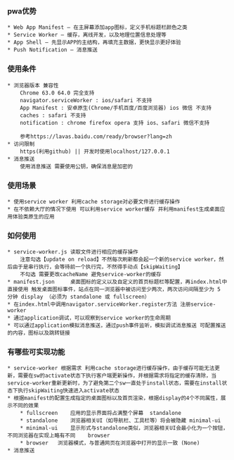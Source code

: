 ### pwa优势
	* Web App Manifest – 在主屏幕添加app图标，定义手机标题栏颜色之类
	* Service Worker – 缓存，离线开发，以及地理位置信息处理等
	* App Shell – 先显示APP的主结构，再填充主数据，更快显示更好体验
	* Push Notification – 消息推送

### 使用条件
	* 浏览器版本 兼容性
		Chrome 63.0 64.0 完全支持
		navigator.serviceWorker : ios/safari 不支持
		App Manifest : 安卓原生(Chrome/手机百度/百度浏览器) ios 微信 不支持
		caches : safari 不支持
		notification : chrome firefox opera 支持 ios、safari 微信不支持

		参考https://lavas.baidu.com/ready/browser?lang=zh
	* 访问限制
		https(利用github) || 开发时使用localhost/127.0.0.1
	* 消息推送
		使用消息推送 需要使用公钥，确保消息是加密的

### 使用场景
	* 使用service worker 利用cache storage对必要文件进行缓存操作
	* 在不依赖大厅的情况下使用 可以利用service worker缓存 并利用manifest生成桌面应用体验类原生的应用

### 如何使用
	* service-worker.js 读取文件进行相应的缓存操作  
		注意勾选【update on reload】不然每次刷新都会起一个新的service worker，然后由于是串行执行，会等待前一个执行完，不然得手动点【skipWaiting】
		不勾选 需要更改cacheName 避免service-worker的缓存
	* manifest.json     桌面图标的定义以及自定义的首页标题栏等配置，再index.html中直接使用 触发桌面图标事件，站点在同一浏览器中被访问至少两次，两次访问间隔至少为 5 分钟 display （必须为 standalone 或 fullscreen）
	* 在index.html中调用navigator.serviceWorker.register方法 注册service-worker
	* 通过application调试，可以观察到service worker的生命周期
	* 可以通过application模拟消息推送，通过push事件监听，模拟调试消息推送 可配置推送的内容，图标以及跳转链接

### 有哪些可实现功能	
	* service-worker 根据需求 利用cache storage进行缓存操作，由于缓存可能无法更新，需要在sw的activate状态下执行客户端更新操作，并根据需求将指定的缓存清除，当service-worker重新更新时，为了避免第二个sw一直处于install状态，需要在install状态下执行skipWaiting快速进入activate状态
	* 根据manifest的配置生成指定的桌面图标以及首页渲染，根据display的4个不同属性，展示不同的效果
		* fullscreen	应用的显示界面将占满整个屏幕	standalone
		* standalone	浏览器相关UI（如导航栏、工具栏等）将会被隐藏	minimal-ui
		* minimal-ui	显示形式与standalone类似，浏览器相关UI会最小化为一个按钮，不同浏览器在实现上略有不同	browser
		* browser	浏览器模式，与普通网页在浏览器中打开的显示一致	(None)
	* 消息推送